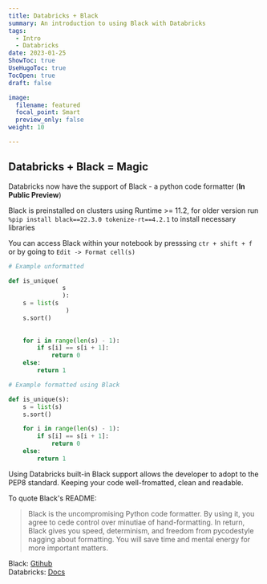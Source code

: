 ```yaml
---
title: Databricks + Black
summary: An introduction to using Black with Databricks
tags:
  - Intro
  - Databricks
date: 2023-01-25
ShowToc: true
UseHugoToc: true
TocOpen: true
draft: false

image:
  filename: featured
  focal_point: Smart
  preview_only: false
weight: 10

---
```




## Databricks + Black = Magic
Databricks now have the support of Black - a python code formatter (**In Public Preview**)

Black is preinstalled on clusters using Runtime >= 11.2, for older version run  `%pip install black==22.3.0 tokenize-rt==4.2.1` to install necessary libraries

You can access Black within your notebook by presssing `ctr + shift + f` or by going to `Edit -> Format cell(s)`


```python
# Example unformatted

def is_unique(
               s
               ):
    s = list(s
                )
    s.sort()
 
 
    for i in range(len(s) - 1):
        if s[i] == s[i + 1]:
            return 0
    else:
        return 1

```


```python
# Example formatted using Black

def is_unique(s):
    s = list(s)
    s.sort()

    for i in range(len(s) - 1):
        if s[i] == s[i + 1]:
            return 0
    else:
        return 1
```

Using Databricks built-in Black support allows the developer to adopt to the PEP8 standard. Keeping your code well-fromatted, clean and readable. 

To quote Black's README:

> Black is the uncompromising Python code formatter. By using it, you agree to cede control over minutiae of hand-formatting. In return, Black gives you speed, determinism, and freedom from pycodestyle nagging about formatting. You will save time and mental energy for more important matters. 

Black: [Gtihub](https://github.com/psf/black)  
Databricks: [Docs](https://docs.databricks.com/notebooks/notebooks-code.html#format-python-cells)

